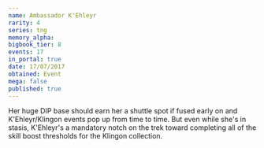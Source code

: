 ```yaml
---
name: Ambassador K'Ehleyr
rarity: 4
series: tng
memory_alpha:
bigbook_tier: 8
events: 17
in_portal: true
date: 17/07/2017
obtained: Event
mega: false
published: true
---
```


Her huge DIP base should earn her a shuttle spot if fused early on and K'Ehleyr/Klingon events pop up from time to time. But even while she's in stasis, K'Ehleyr's a mandatory notch on the trek toward completing all of the skill boost thresholds for the Klingon collection.

